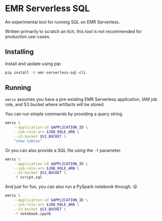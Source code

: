 # EMR Serverless SQL

An experimental tool for running SQL on EMR Serverless.

Written primarily to scratch an itch, this tool is not recommended for production use-cases.

## Installing

Install and update using pip:

```bash
pip install -U emr-serverless-sql-cli
```

## Running

`emrss` assumes you have a pre-existing EMR Serverless application, IAM job role, and S3 bucket where artifacts will be stored.

You can run simple commands by providing a query string.

```bash
emrss \
    --application-id $APPLICATION_ID \
    --job-role-arn $JOB_ROLE_ARN \
    --s3-bucket $S3_BUCKET \
    "show tables"
```

Or you can also provide a SQL file using the `-f` parameter.

```bash
emrss \
    --application-id $APPLICATION_ID \
    --job-role-arn $JOB_ROLE_ARN \
    --s3-bucket $S3_BUCKET \
    -f script.sql
```

And just for fun, you can also run a PySpark notebook through. 😮

```bash
emrss \
    --application-id $APPLICATION_ID \
    --job-role-arn $JOB_ROLE_ARN \
    --s3-bucket $S3_BUCKET \
    -f notebook.ipynb
```
